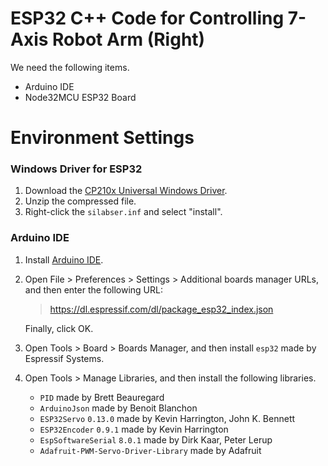 # ESP32 C++ Code for Controlling 7-Axis Robot Arm (Right)

We need the following items.

- Arduino IDE
- Node32MCU ESP32 Board



# Environment Settings

### Windows Driver for ESP32

1. Download the [CP210x Universal Windows Driver](https://www.silabs.com/documents/public/software/CP210x_Universal_Windows_Driver.zip).
2. Unzip the compressed file.
3. Right-click the `silabser.inf` and select "install".



### Arduino IDE

1. Install [Arduino IDE](https://support.arduino.cc/hc/en-us/articles/360019833020-Download-and-install-Arduino-IDE).

2. Open File > Preferences > Settings > Additional boards manager URLs, and then enter the following URL:

   > https://dl.espressif.com/dl/package_esp32_index.json

   Finally, click OK.

3. Open Tools > Board > Boards Manager, and then install `esp32` made by Espressif Systems.

4. Open Tools > Manage Libraries, and then install the following libraries.

   - `PID` made by Brett Beauregard
   - `ArduinoJson` made by Benoit Blanchon
   - `ESP32Servo` `0.13.0` made by Kevin Harrington, John K. Bennett
   - `ESP32Encoder` `0.9.1` made by Kevin Harrington
   - `EspSoftwareSerial` `8.0.1` made by Dirk Kaar, Peter Lerup
   - `Adafruit-PWM-Servo-Driver-Library` made by Adafruit



